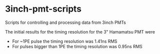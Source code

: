 # 3inch-pmt-scripts
Scripts for controlling and processing data from 3inch PMTs

The initial results for the timing resolution for the 3" Hamamatsu PMT were

- For ~1PE pulse the timing resolution was 1.41ns RMS
- For pulses bigger than 1PE the timing resolution was 0.95ns RMS




